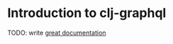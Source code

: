 # Introduction to clj-graphql

TODO: write [great documentation](http://jacobian.org/writing/what-to-write/)
